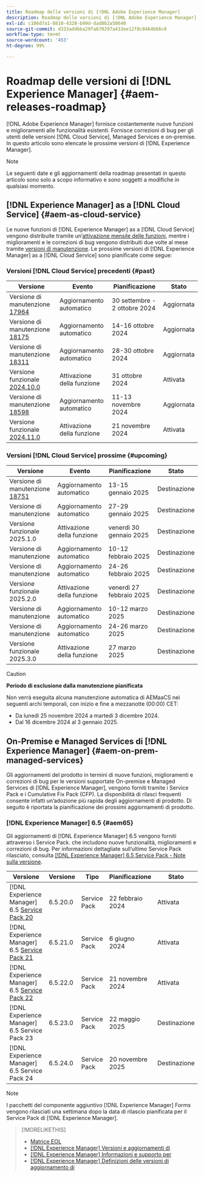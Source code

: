 ```yaml
---
title: Roadmap delle versioni di [!DNL Adobe Experience Manager]
description: Roadmap delle versioni di [!DNL Adobe Experience Manager]
exl-id: c106d7a1-8810-4328-b99d-dad862a50640
source-git-commit: d333addbba29fa670297a433ee12f8c0464b66c0
workflow-type: tm+mt
source-wordcount: '453'
ht-degree: 99%

---
```



# Roadmap delle versioni di [!DNL Experience Manager] {#aem-releases-roadmap}

[!DNL Adobe Experience Manager] fornisce costantemente nuove funzioni e miglioramenti alle funzionalità esistenti. Fornisce correzioni di bug per gli utenti delle versioni [!DNL Cloud Service], Managed Services e on-premise. In questo articolo sono elencate le prossime versioni di [!DNL Experience Manager].

>[!NOTE]
>
>Le seguenti date e gli aggiornamenti della roadmap presentati in questo articolo sono solo a scopo informativo e sono soggetti a modifiche in qualsiasi momento.

## [!DNL Experience Manager] as a [!DNL Cloud Service] {#aem-as-cloud-service}

Le nuove funzioni di [!DNL Experience Manager] as a [!DNL Cloud Service] vengono distribuite tramite un’[attivazione mensile delle funzioni](https://experienceleague.adobe.com/it/docs/experience-manager-cloud-service/content/release-notes/release-notes/release-notes-current), mentre i miglioramenti e le correzioni di bug vengono distribuiti due volte al mese tramite [versioni di manutenzione](https://experienceleague.adobe.com/it/docs/experience-manager-cloud-service/content/release-notes/maintenance/latest).
Le prossime versioni di [!DNL Experience Manager] as a [!DNL Cloud Service] sono pianificate come segue:

### Versioni [!DNL Cloud Service] precedenti {#past}

| Versione | Evento | Pianificazione | Stato |
|---|---|---|---|
| Versione di manutenzione [17964](https://experienceleague.adobe.com/it/docs/experience-manager-cloud-service/content/release-notes/maintenance/2024/2024-10-0#release-17964) | Aggiornamento automatico | 30 settembre - 2 ottobre 2024 | Aggiornata |
| Versione di manutenzione [18175](https://experienceleague.adobe.com/it/docs/experience-manager-cloud-service/content/release-notes/maintenance/2024/2024-10-0#release-18175) | Aggiornamento automatico | 14-16 ottobre 2024 | Aggiornata |
| Versione di manutenzione [18311](https://experienceleague.adobe.com/it/docs/experience-manager-cloud-service/content/release-notes/maintenance/2024/2024-10-0#18311) | Aggiornamento automatico | 28-30 ottobre 2024 | Aggiornata |
| Versione funzionale [2024.10.0](https://experienceleague.adobe.com/it/docs/experience-manager-cloud-service/content/release-notes/release-notes/2024/release-notes-2024-10-0) | Attivazione della funzione | 31 ottobre 2024 | Attivata |
| Versione di manutenzione [18598](https://experienceleague.adobe.com/en/docs/experience-manager-cloud-service/content/release-notes/maintenance/2024/2024-11-0) | Aggiornamento automatico | 11-13 novembre 2024 | Aggiornata |
| Versione funzionale [2024.11.0](https://experienceleague.adobe.com/it/docs/experience-manager-cloud-service/content/release-notes/release-notes/release-notes-current) | Attivazione della funzione | 21 novembre 2024 | Attivata |

### Versioni [!DNL Cloud Service] prossime {#upcoming}

| Versione | Evento | Pianificazione | Stato |
|---|---|---|---|
| Versione di manutenzione [18751](https://experienceleague.adobe.com/it/docs/experience-manager-cloud-service/content/release-notes/maintenance/latest) | Aggiornamento automatico | 13-15 gennaio 2025 | Destinazione |
| Versione di manutenzione | Aggiornamento automatico | 27-29 gennaio 2025 | Destinazione |
| Versione funzionale 2025.1.0 | Attivazione della funzione | venerdì 30 gennaio 2025 | Destinazione |
| Versione di manutenzione | Aggiornamento automatico | 10-12 febbraio 2025 | Destinazione |
| Versione di manutenzione | Aggiornamento automatico | 24-26 febbraio 2025 | Destinazione |
| Versione funzionale 2025.2.0 | Attivazione della funzione | venerdì 27 febbraio 2025 | Destinazione |
| Versione di manutenzione | Aggiornamento automatico | 10-12 marzo 2025 | Destinazione |
| Versione di manutenzione | Aggiornamento automatico | 24-26 marzo 2025 | Destinazione |
| Versione funzionale 2025.3.0 | Attivazione della funzione | 27 marzo 2025 | Destinazione |

>[!CAUTION]
>
>**Periodo di esclusione dalla manutenzione pianificata**
>
> Non verrà eseguita alcuna manutenzione automatica di AEMaaCS nei seguenti archi temporali, con inizio e fine a mezzanotte (00:00) CET:
>
>* Da lunedì 25 novembre 2024 a martedì 3 dicembre 2024.
>* Dal 16 dicembre 2024 al 3 gennaio 2025.

## On-Premise e Managed Services di [!DNL Experience Manager] {#aem-on-prem-managed-services}

Gli aggiornamenti del prodotto in termini di nuove funzioni, miglioramenti e correzioni di bug per le versioni supportate On-premise e Managed Services di [!DNL Experience Manager], vengono forniti tramite i Service Pack e i Cumulative Fix Pack (CFP). La disponibilità di rilasci frequenti consente infatti un’adozione più rapida degli aggiornamenti di prodotto. Di seguito è riportata la pianificazione dei prossimi aggiornamenti di prodotto.

### [!DNL Experience Manager] 6.5 {#aem65}

Gli aggiornamenti di [!DNL Experience Manager] 6.5 vengono forniti attraverso i Service Pack. che includono nuove funzionalità, miglioramenti e correzioni di bug. Per informazioni dettagliate sull’ultimo Service Pack rilasciato, consulta [[!DNL Experience Manager] 6.5 Service Pack - Note sulla versione](https://experienceleague.adobe.com/it/docs/experience-manager-65/content/release-notes/release-notes).

| Versione | Versione | Tipo | Pianificazione | Stato |
|---|---|---|---|---|
| [!DNL Experience Manager] 6.5 [Service Pack 20](https://experienceleague.adobe.com/it/docs/experience-manager-65/content/release-notes/service-pack/6-5-20) | 6.5.20.0 | Service Pack | 22 febbraio 2024 | Attivata |
| [!DNL Experience Manager] 6.5 [Service Pack 21](https://experienceleague.adobe.com/t/docs/experience-manager-65/content/release-notes/service-pack/6-5-21) | 6.5.21.0 | Service Pack | 6 giugno 2024 | Attivata |
| [!DNL Experience Manager] 6.5 [Service Pack 22](https://experienceleague.adobe.com/it/docs/experience-manager-65/content/release-notes/release-notes) | 6.5.22.0 | Service Pack | 21 novembre 2024 | Attivata |
| [!DNL Experience Manager] 6.5 Service Pack 23 | 6.5.23.0 | Service Pack | 22 maggio 2025 | Destinazione |
| [!DNL Experience Manager] 6.5 Service Pack 24 | 6.5.24.0 | Service Pack | 20 novembre 2025 | Destinazione |

>[!NOTE]
>
>I pacchetti del componente aggiuntivo [!DNL Experience Manager] Forms vengono rilasciati una settimana dopo la data di rilascio pianificata per il Service Pack di [!DNL Experience Manager].

>[!MORELIKETHIS]
>
>* [Matrice EOL](https://helpx.adobe.com/it/support/programs/eol-matrix.html)
>* [[!DNL Experience Manager] Versioni e aggiornamenti di](https://experienceleague.adobe.com/it/docs/experience-manager-release-information/aem-release-updates/aem-releases-updates)
>* [[!DNL Experience Manager] Informazioni e supporto per](https://experienceleague.adobe.com/it/docs/experience-manager-cloud-service)
>* [[!DNL Experience Manager] Definizioni delle versioni di aggiornamento di](/help/using/update-release-vehicle-definitions.md)
